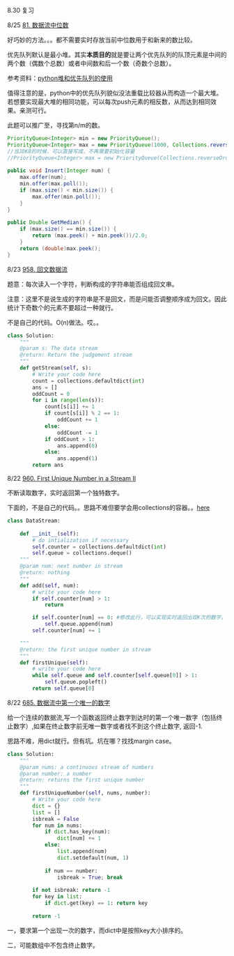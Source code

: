 8.30 复习

8/25 [81. 数据流中位数](https://www.lintcode.com/problem/find-median-from-data-stream/description)

好巧妙的方法。。。都不需要实时存放当前中位数用于和新来的数比较。

优先队列默认是最小堆。其实**本质目的**就是要让两个优先队列的队顶元素是中间的两个数（偶数个总数）或者中间数和后一个数（奇数个总数）。

参考资料：[python堆和优先队列的使用](https://blog.csdn.net/liu2012huan/article/details/53264162)

值得注意的是，python中的优先队列貌似没法重载比较器从而构造一个最大堆。若想要实现最大堆的相同功能，可以每次push元素的相反数，从而达到相同效果。亲测可行。

此题可以推广至，寻找第n/m的数。

```java
PriorityQueue<Integer> min = new PriorityQueue();
PriorityQueue<Integer> max = new PriorityQueue(1000, Collections.reverseOrder());
//当JDK8的时候，可以直接写成，不再需要初始化容量
//PriorityQueue<Integer> max = new PriorityQueue(Collections.reverseOrder());
 
public void Insert(Integer num) {
    max.offer(num);
    min.offer(max.poll());
    if (max.size() < min.size()) {
        max.offer(min.poll());
    }
}
 
public Double GetMedian() {
    if (max.size() == min.size()) {
        return (max.peek() + min.peek())/2.0;
    }
    return (double)max.peek();
}

```



8/23 [958. 回文数据流](https://www.lintcode.com/problem/palindrome-data-stream/description)

题意：每次读入一个字符，判断构成的字符串能否组成回文串。

注意：这里不是说生成的字符串是不是回文，而是问能否调整顺序成为回文。因此统计下奇数个的元素不要超过一种就行。

不是自己的代码。O(n)做法。哎。。

```python
class Solution:
    """
    @param s: The data stream
    @return: Return the judgement stream
    """
    def getStream(self, s):
        # Write your code here
        count = collections.defaultdict(int)
        ans = []
        oddCount = 0
        for i in range(len(s)):
            count[s[i]] += 1
            if count[s[i]] % 2 == 1:
                oddCount += 1
            else:
                oddCount -= 1
            if oddCount > 1:
                ans.append(0)
            else:
                ans.append(1)
        return ans
```



8/22 [960. First Unique Number in a Stream II](https://www.lintcode.com/problem/first-unique-number-in-a-stream-ii/description)

不断读取数字，实时返回第一个独特数字。

下面的，不是自己的代码。。思路不难但要学会用collections的容器。。[here](https://docs.python.org/2/library/collections.html#)  

```python
class DataStream:
    
    def __init__(self):
        # do intialization if necessary
        self.counter = collections.defaultdict(int)
        self.queue = collections.deque()
    """
    @param num: next number in stream
    @return: nothing
    """
    def add(self, num):
        # write your code here
        if self.counter[num] > 1:
            return

        if self.counter[num] == 0: #修改此行，可以实现实时返回出现K次的数字。
            self.queue.append(num)
        self.counter[num] += 1

    """
    @return: the first unique number in stream
    """
    def firstUnique(self):
        # write your code here
        while self.queue and self.counter[self.queue[0]] > 1:
            self.queue.popleft()
        return self.queue[0]
```



8/22 [685. 数据流中第一个唯一的数字 ](https://www.lintcode.com/problem/first-unique-number-in-stream/description)

给一个连续的数据流,写一个函数返回终止数字到达时的第一个唯一数字（包括终止数字）,如果在终止数字前无唯一数字或者找不到这个终止数字, 返回-1.

思路不难，用dict就行。但有坑。坑在哪？找找margin case。

```python
class Solution:
    """
    @param nums: a continuous stream of numbers
    @param number: a number
    @return: returns the first unique number
    """
    def firstUniqueNumber(self, nums, number):
        # Write your code here
        dict = {}
        list = []
        isbreak = False
        for num in nums:
            if dict.has_key(num):
                dict[num] += 1
            else: 
                list.append(num)
                dict.setdefault(num, 1)
            
            if num == number: 
                isbreak = True; break
        
        if not isbreak: return -1
        for key in list:
            if dict.get(key) == 1: return key
        
        return -1

```

一，要求第一个出现一次的数字，而dict中是按照key大小排序的。

二，可能数组中不包含终止数字。